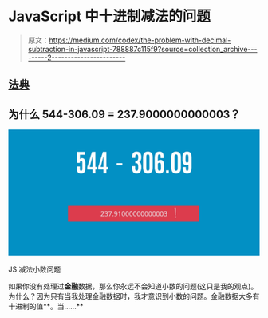 # JavaScript 中十进制减法的问题

> 原文：<https://medium.com/codex/the-problem-with-decimal-subtraction-in-javascript-788887c115f9?source=collection_archive---------2----------------------->

## [法典](http://medium.com/codex)

## 为什么 544-306.09 = 237.9000000000003？

![](img/c5b1f88274e9f3c0187cbd2e63e7d1c0.png)

JS 减法小数问题

如果你没有处理过**金融**数据，那么你永远不会知道小数的问题(这只是我的观点)。为什么？因为只有当我处理金融数据时，我才意识到小数的问题。金融数据大多有十进制的值**。当……**